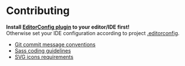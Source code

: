 # Contributing


__Install [EditorConfig plugin](http://editorconfig.org/#download) to your editor/IDE first!__  
Otherwise set your IDE configuration according to project [.editorconfig](.editorconfig).

* [Git commit message conventions](../../wiki/git-commit-message-conventions)
* [Sass coding guidelines](../../wiki/sass-coding-guidelines)
* [SVG icons requirements](../../wiki/svg-icons-requirements)
